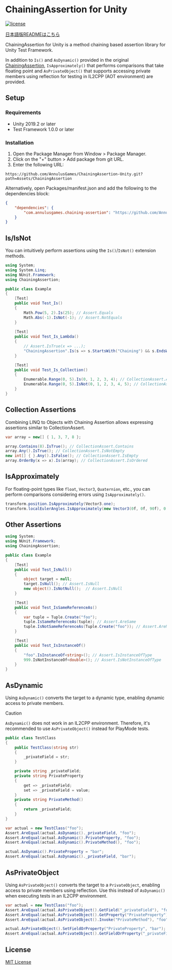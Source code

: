 # ChainingAssertion for Unity

[![license](https://img.shields.io/badge/LICENSE-MIT-green.svg)](LICENSE)

[日本語版READMEはこちら](README_JA.md)

ChainingAssertion for Unity is a method chaining based assertion library for Unity Test Framework.

In addition to `Is()` and `AsDynamic()` provided in the original [ChainingAssertion](https://github.com/neuecc/ChainingAssertion), `IsApproximately()` that performs comparisons that take floating point and `AsPrivateObject()` that supports accessing private members using reflection for testing in IL2CPP (AOT environment) are provided.

## Setup

### Requirements

* Unity 2019.2 or later
* Test Framework 1.0.0 or later

### Installation

1. Open the Package Manager from Window > Package Manager.
2. Click on the "+" button > Add package from git URL.
3. Enter the following URL:

```
https://github.com/AnnulusGames/ChainingAssertion-Unity.git?path=Assets/ChainingAssertion
```

Alternatively, open Packages/manifest.json and add the following to the dependencies block:

```json
{
    "dependencies": {
        "com.annulusgames.chaining-assertion": "https://github.com/AnnulusGames/ChainingAssertion-Unity.git?path=Assets/ChainingAssertion"
    }
}
```

## Is/IsNot

You can intuitively perform assertions using the `Is()`/`IsNot()` extension methods.

```csharp
using System;
using System.Linq;
using NUnit.Framework;
using ChainingAssertion;

public class Example
{
    [Test]
    public void Test_Is()
    {
        Math.Pow(5, 2).Is(25); // Assert.Equals
        Math.Abs(-1).IsNot(-1); // Assert.NotEquals
    }
    
    [Test]
    public void Test_Is_Lambda()
    {
        // Assert.IsTrue(x => ...);
        "ChainingAssertion".Is(s => s.StartsWith("Chaining") && s.EndsWith("Assertion"));
    }

    [Test]
    public void Test_Is_Collection()
    {
        Enumerable.Range(0, 5).Is(0, 1, 2, 3, 4); // CollectionAssert.AreEqual
        Enumerable.Range(0, 5).IsNot(0, 1, 2, 3, 4, 5); // CollectionAssert.AreNotEqual
    }
}
```

## Collection Assertions

Combining LINQ to Objects with Chaining Assertion allows expressing assertions similar to CollectionAssert.

```csharp
var array = new[] { 1, 3, 7, 8 };

array.Contains(8).IsTrue(); // CollectionAssert.Contains
array.Any().IsTrue(); // CollectionAssert.IsNotEmpty
new int[] { }.Any().IsFalse(); // CollectionAssert.IsEmpty
array.OrderBy(x => x).Is(array); // CollectionAssert.IsOrdered
```

## IsApproximately

For floating-point types like `float`, `Vector3`, `Quaternion`, etc., you can perform comparisons considering errors using `IsApproximately()`.

```csharp
transform.position.IsApproximately(Vector3.one);
transform.localEulerAngles.IsApproximately(new Vector3(0f, 0f, 90f), 0.001f);
```

## Other Assertions

```csharp
using System;
using NUnit.Framework;
using ChainingAssertion;

public class Example
{
    [Test]
    public void Test_IsNull()
    {
        object target = null;
        target.IsNull(); // Assert.IsNull
        new object().IsNotNull();  // Assert.IsNull
    }

    [Test]
    public void Test_IsSameReferenceAs()
    {
        var tuple = Tuple.Create("foo");
        tuple.IsSameReferenceAs(tuple); // Assert.AreSame
        tuple.IsNotSameReferenceAs(Tuple.Create("foo")); // Assert.AreNotSame
    }

    [Test]
    public void Test_IsInstanceOf()
    {
        "foo".IsInstanceOf<string>(); // Assert.IsInstanceOfType
        999.IsNotInstanceOf<double>(); // Assert.IsNotInstanceOfType
    }
}
```

## AsDynamic

Using `AsDynamic()` converts the target to a dynamic type, enabling dynamic access to private members.

> [!CAUTION]
> `AsDynamic()` does not work in an IL2CPP environment. Therefore, it's recommended to use `AsPrivateObject()` instead for PlayMode tests.

```csharp
public class TestClass
{
    public TestClass(string str)
    {
        _privateField = str;
    }

    private string _privateField;
    private string PrivateProperty
    {
        get => _privateField;
        set => _privateField = value;
    }
    private string PrivateMethod()
    {
        return _privateField;
    }
}

var actual = new TestClass("foo");
Assert.AreEqual(actual.AsDynamic()._privateField, "foo");
Assert.AreEqual(actual.AsDynamic().PrivateProperty, "foo");
Assert.AreEqual(actual.AsDynamic().PrivateMethod(), "foo");

actual.AsDynamic().PrivateProperty = "bar";
Assert.AreEqual(actual.AsDynamic()._privateField, "bar");
```

## AsPrivateObject

Using `AsPrivateObject()` converts the target to a `PrivateObject`, enabling access to private members using reflection. Use this instead of `AsDynamic()` when executing tests in an IL2CPP environment.

```csharp
var actual = new TestClass("foo");
Assert.AreEqual(actual.AsPrivateObject().GetField("_privateField"), "foo");
Assert.AreEqual(actual.AsPrivateObject().GetProperty("PrivateProperty"), "foo");
Assert.AreEqual(actual.AsPrivateObject().Invoke("PrivateMethod"), "foo");

actual.AsPrivateObject().SetFieldOrProperty("PrivateProperty", "bar");
Assert.AreEqual(actual.AsPrivateObject().GetFieldOrProperty("_privateField"), "bar");
```

## License

[MIT License](LICENSE)